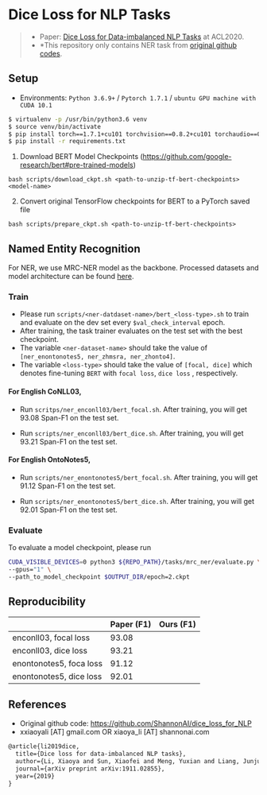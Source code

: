 # Dice Loss for NLP Tasks

> - Paper: [Dice Loss for Data-imbalanced NLP Tasks](https://arxiv.org/pdf/1911.02855.pdf) at ACL2020.
> - *This repository only contains NER task from [original github codes](https://github.com/ShannonAI/dice_loss_for_NLP).

## Setup

- Environments: `Python 3.6.9+` / `Pytorch 1.7.1` / `ubuntu GPU machine with CUDA 10.1`

```bash 
$ virtualenv -p /usr/bin/python3.6 venv
$ source venv/bin/activate
$ pip install torch==1.7.1+cu101 torchvision==0.8.2+cu101 torchaudio==0.7.2 -f https://download.pytorch.org/whl/torch_stable.html
$ pip install -r requirements.txt
```

1. Download BERT Model Checkpoints (https://github.com/google-research/bert#pre-trained-models)

```
bash scripts/download_ckpt.sh <path-to-unzip-tf-bert-checkpoints> <model-name>
```

2. Convert original TensorFlow checkpoints for BERT to a PyTorch saved file

```
bash scripts/prepare_ckpt.sh <path-to-unzip-tf-bert-checkpoints>
```

## Named Entity Recognition 

For NER, we use MRC-NER model as the backbone. Processed datasets and model architecture can be found [here](https://arxiv.org/pdf/1910.11476.pdf). 

### Train

- Please run `scripts/<ner-datdaset-name>/bert_<loss-type>.sh` to train and evaluate on the dev set every `$val_check_interval` epoch.
- After training, the task trainer evaluates on the test set with the best checkpoint.
- The variable `<ner-dataset-name>` should take the value of `[ner_enontonotes5, ner_zhmsra, ner_zhonto4]`.
- The variable `<loss-type>` should take the value of `[focal, dice]` which denotes fine-tuning `BERT` with `focal loss`, `dice loss` , respectively. 

#### For English CoNLL03,

* Run `scritps/ner_enconll03/bert_focal.sh`. After training, you will get 93.08 Span-F1 on the test set. 

* Run `scripts/ner_enconll03/bert_dice.sh`. After training, you will get 93.21 Span-F1 on the test set.

#### For English OntoNotes5,

* Run `scripts/ner_enontonotes5/bert_focal.sh`. After training, you will get 91.12 Span-F1  on the test set.  

* Run `scripts/ner_enontonotes5/bert_dice.sh`. After training, you will get 92.01 Span-F1  on the test set. 

### Evaluate

To evaluate a model checkpoint, please run
```bash
CUDA_VISIBLE_DEVICES=0 python3 ${REPO_PATH}/tasks/mrc_ner/evaluate.py \
--gpus="1" \
--path_to_model_checkpoint $OUTPUT_DIR/epoch=2.ckpt
```

## Reproducibility

|                         | Paper (F1) | Ours (F1) |
| ----------------------- | ---------- | --------- |
| enconll03, focal loss   | 93.08      |           |
| enconll03, dice loss    | 93.21      |           |
| enontonotes5, foca loss | 91.12      |           |
| enontonotes5, dice loss | 92.01      |           |

## References

- Original github code: https://github.com/ShannonAI/dice_loss_for_NLP
- xxiaoyali [AT] gmail.com OR xiaoya_li [AT] shannonai.com 

```tex 
@article{li2019dice,
  title={Dice loss for data-imbalanced NLP tasks},
  author={Li, Xiaoya and Sun, Xiaofei and Meng, Yuxian and Liang, Junjun and Wu, Fei and Li, Jiwei},
  journal={arXiv preprint arXiv:1911.02855},
  year={2019}
}
```
